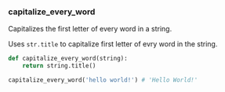 ### capitalize_every_word

Capitalizes the first letter of every word in a string.

Uses `str.title` to capitalize first letter of evry word in the string.

```python
def capitalize_every_word(string):
    return string.title()
```

```python
capitalize_every_word('hello world!') # 'Hello World!'
```